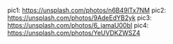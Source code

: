 pic1: https://unsplash.com/photos/n6B49lTx7NM
pic2: https://unsplash.com/photos/9AdeEdYB2yk
pic3: https://unsplash.com/photos/6_jamaU00bI
pic4: https://unsplash.com/photos/YeUVDKZWSZ4